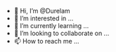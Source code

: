 - 👋 Hi, I’m @Durelam
- 👀 I’m interested in ...
- 🌱 I’m currently learning ...
- 💞️ I’m looking to collaborate on ...
- 📫 How to reach me ...

<!---
Durelam/Durelam is a ✨ special ✨ repository because its `README.md` (this file) appears on your GitHub profile.
You can click the Preview link to take a look at your changes.
--->
